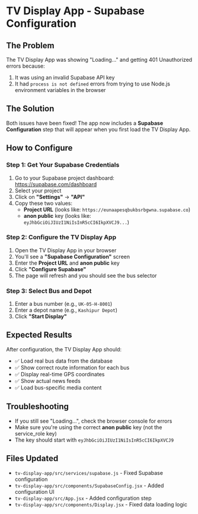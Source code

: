 # TV Display App - Supabase Configuration

## The Problem
The TV Display App was showing "Loading..." and getting 401 Unauthorized errors because:
1. It was using an invalid Supabase API key
2. It had `process is not defined` errors from trying to use Node.js environment variables in the browser

## The Solution
Both issues have been fixed! The app now includes a **Supabase Configuration** step that will appear when you first load the TV Display App.

## How to Configure

### Step 1: Get Your Supabase Credentials
1. Go to your Supabase project dashboard: https://supabase.com/dashboard
2. Select your project
3. Click on **"Settings"** → **"API"**
4. Copy these two values:
   - **Project URL** (looks like: `https://eunaapesqbukbsrbgwna.supabase.co`)
   - **anon public** key (looks like: `eyJhbGciOiJIUzI1NiIsInR5cCI6IkpXVCJ9...`)

### Step 2: Configure the TV Display App
1. Open the TV Display App in your browser
2. You'll see a **"Supabase Configuration"** screen
3. Enter the **Project URL** and **anon public** key
4. Click **"Configure Supabase"**
5. The page will refresh and you should see the bus selector

### Step 3: Select Bus and Depot
1. Enter a bus number (e.g., `UK-05-H-8001`)
2. Enter a depot name (e.g., `Kashipur Depot`)
3. Click **"Start Display"**

## Expected Results
After configuration, the TV Display App should:
- ✅ Load real bus data from the database
- ✅ Show correct route information for each bus
- ✅ Display real-time GPS coordinates
- ✅ Show actual news feeds
- ✅ Load bus-specific media content

## Troubleshooting
- If you still see "Loading...", check the browser console for errors
- Make sure you're using the correct **anon public** key (not the service_role key)
- The key should start with `eyJhbGciOiJIUzI1NiIsInR5cCI6IkpXVCJ9`

## Files Updated
- `tv-display-app/src/services/supabase.js` - Fixed Supabase configuration
- `tv-display-app/src/components/SupabaseConfig.jsx` - Added configuration UI
- `tv-display-app/src/App.jsx` - Added configuration step
- `tv-display-app/src/components/Display.jsx` - Fixed data loading logic
